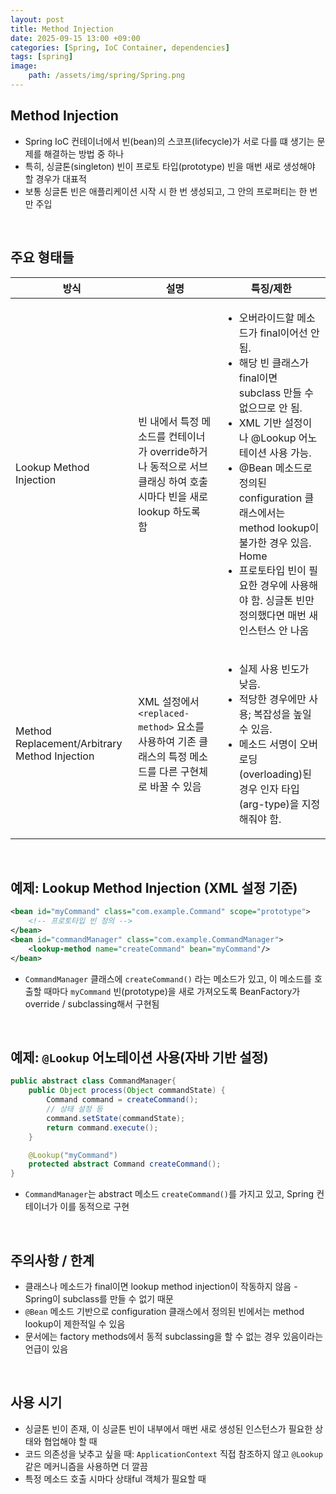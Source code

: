 ```yaml
---
layout: post
title: Method Injection
date: 2025-09-15 13:00 +09:00
categories: [Spring, IoC Container, dependencies]
tags: [spring]
image:
    path: /assets/img/spring/Spring.png
---
```


## Method Injection

- Spring IoC 컨테이너에서 빈(bean)의 스코프(lifecycle)가 서로 다를 떄 생기는 문제를 해결하는 방법 중 하나
- 특히, 싱글톤(singleton) 빈이 프로토 타입(prototype) 빈을 매번 새로 생성해야 할 경우가 대표적
- 보통 싱글톤 빈은 애플리케이션 시작 시 한 번 생성되고, 그 안의 프로퍼티는 한 번만 주입

<br>

## 주요 형태들

| 방식 | 설명 | 특징/제한 |
|-|-|-|
| Lookup Method Injection | 빈 내에서 특정 메소드를 컨테이너가 override하거나 동적으로 서브클래싱 하여 호출 시마다 빈을 새로 lookup 하도록 함 | <ul><li>오버라이드할 메소드가 final이어선 안 됨.</li><li>해당 빈 클래스가 final이면 subclass 만들 수 없으므로 안 됨.</li><li>XML 기반 설정이나 @Lookup 어노테이션 사용 가능.</li><li>@Bean 메소드로 정의된 configuration 클래스에서는 method lookup이 불가한 경우 있음. Home </li><li>프로토타입 빈이 필요한 경우에 사용해야 함. 싱글톤 빈만 정의했다면 매번 새 인스턴스 안 나옴 </li></ul> | 
| Method Replacement/Arbitrary Method Injection | XML 설정에서 `<replaced-method>` 요소를 사용하여 기존 클래스의 특정 메소드를 다른 구현체로 바꿀 수 있음 | <ul><li>실제 사용 빈도가 낮음.</li><li>적당한 경우에만 사용; 복잡성을 높일 수 있음.</li><li>메소드 서명이 오버로딩(overloading)된 경우 인자 타입(arg-type)을 지정해줘야 함.</li></ul> |

<br>

## 예제: Lookup Method Injection (XML 설정 기준)

```xml
<bean id="myCommand" class="com.example.Command" scope="prototype">
    <!-- 프로토타입 빈 정의 -->
</bean>
<bean id="commandManager" class="com.example.CommandManager">
    <lookup-method name="createCommand" bean="myCommand"/>
</bean>
```

- `CommandManager` 클래스에 `createCommand()` 라는 메소드가 있고, 이 메소드를 호출할 때마다 `myCommand` 빈(prototype)을 새로 가져오도록 BeanFactory가 override / subclassing해서 구현됨

<br>

## 예제: `@Lookup` 어노테이션 사용(자바 기반 설정)

```java
public abstract class CommandManager{
    public Object process(Object commandState) {
        Command command = createCommand();
        // 상태 설정 등
        command.setState(commandState);
        return command.execute();
    }

    @Lookup("myCommand")
    protected abstract Command createCommand();
}
```

- `CommandManager`는 abstract 메소드 `createCommand()`를 가지고 있고, Spring 컨테이너가 이를 동적으로 구현

<br>

## 주의사항 / 한계

- 클래스나 메소드가 final이면 lookup method injection이 작동하지 않음 - Spring이 subclass를 만들 수 없기 때문
- `@Bean` 메소드 기반으로 configuration 클래스에서 정의된 빈에서는 method lookup이 제한적일 수 있음
- 문서에는 factory methods에서 동적 subclassing을 할 수 없는 경우 있음이라는 언급이 있음


<br>

## 사용 시기

- 싱글톤 빈이 존재, 이 싱글톤 빈이 내부에서 매번 새로 생성된 인스턴스가 필요한 상태와 협업해야 할 때
- 코드 의존성을 낮추고 싶을 때: `ApplicationContext` 직접 참조하지 않고 `@Lookup` 같은 메커니즘을 사용하면 더 깔끔
- 특정 메소드 호출 시마다 상태ful 객체가 필요할 때